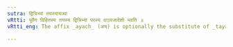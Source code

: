 ```yaml
---
sutra: द्वित्रिभ्यां तयस्यायज्वा
vRtti: पूर्वेण विहितस्य तयस्य द्वित्रिभ्यां परस्य वाऽयजादेशो भवति ॥
vRtti_eng: The affix _ayach_ (अय) is optionally the substitute of _tayap_, after words _dvi_ and _tri_.

---
```

